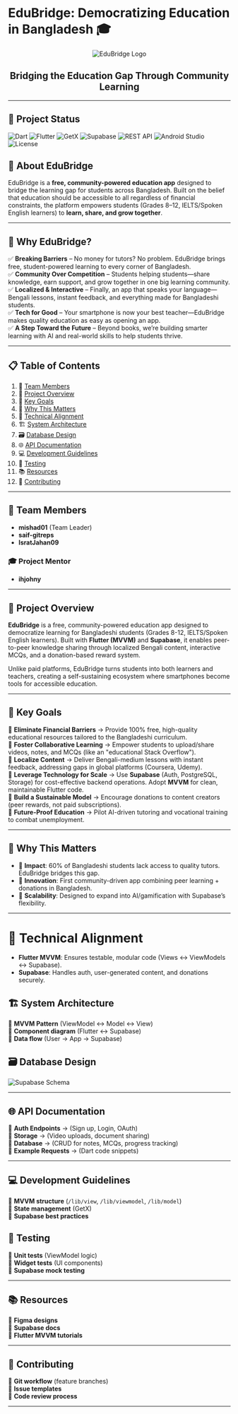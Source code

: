# EduBridge: Democratizing Education in Bangladesh 🎓

<div align="center">

![EduBridge Logo](https://github.com/user-attachments/assets/c811683b-575e-44d4-a31c-d9661b6c3c60)

  
  <h2>Bridging the Education Gap Through Community Learning</h2>
</div>

---

## 📌 **Project Status**  
![Dart](https://img.shields.io/badge/Dart-3.0-blue?logo=dart&logoColor=white)
![Flutter](https://img.shields.io/badge/Flutter-3.10-blue?logo=flutter&logoColor=white)
![GetX](https://img.shields.io/badge/GetX-State_Management-purple?logo=getx&logoColor=white)
![Supabase](https://img.shields.io/badge/Supabase-PostgreSQL-brightgreen?logo=supabase)
![REST API](https://img.shields.io/badge/REST-API-red?logo=api&logoColor=white)
![Android Studio](https://img.shields.io/badge/Android_Studio-Giraffe-green?logo=androidstudio&logoColor=white)
![License](https://img.shields.io/badge/License-MIT-yellow.svg)

## **📖 About EduBridge**  
EduBridge is a **free, community-powered education app** designed to bridge the learning gap for students across Bangladesh. Built on the belief that education should be accessible to all regardless of financial constraints, the platform empowers students (Grades 8–12, IELTS/Spoken English learners) to **learn, share, and grow together**.  

--- 

## 🚀 **Why EduBridge?**  
✅ **Breaking Barriers** – No money for tutors? No problem. EduBridge brings free, student-powered learning to every corner of Bangladesh.  
✅ **Community Over Competition** – Students helping students—share knowledge, earn support, and grow together in one big learning community.  
✅ **Localized & Interactive** – Finally, an app that speaks your language—Bengali lessons, instant feedback, and everything made for Bangladeshi students.  
✅ **Tech for Good** – Your smartphone is now your best teacher—EduBridge makes quality education as easy as opening an app.  
✅ **A Step Toward the Future** – Beyond books, we’re building smarter learning with AI and real-world skills to help students thrive.  

---

## 📋 **Table of Contents**  
1. 👥 [Team Members](#-team-members)  
2. 🚀 [Project Overview](#-project-overview)  
3. 🎯 [Key Goals](#-key-goals)  
4. 🌟 [Why This Matters](#-why-this-matters)  
5. 🔧 [Technical Alignment](#-technical-alignment)  
6. 🏗️ [System Architecture](#-system-architecture)  
7. 🗃️ [Database Design](#-database-design)  
8. 🌐 [API Documentation](#-api-documentation)  
9. 💻 [Development Guidelines](#-development-guidelines)  
10. 🧪 [Testing](#-testing)  
11. 📚 [Resources](#-resources)  
12. 🤝 [Contributing](#-contributing)  

---

## 👥 **Team Members**  
- **mishad01** (Team Leader)  
- **saif-gitreps**  
- **IsratJahan09**  

### 🎓 **Project Mentor**  
- **ihjohny**  

---

## 🚀 **Project Overview**  
**EduBridge** is a free, community-powered education app designed to democratize learning for Bangladeshi students (Grades 8-12, IELTS/Spoken English learners). Built with **Flutter (MVVM)** and **Supabase**, it enables peer-to-peer knowledge sharing through localized Bengali content, interactive MCQs, and a donation-based reward system.  

Unlike paid platforms, EduBridge turns students into both learners and teachers, creating a self-sustaining ecosystem where smartphones become tools for accessible education.  

---

## 🎯 **Key Goals**  
📌 **Eliminate Financial Barriers** → Provide 100% free, high-quality educational resources tailored to the Bangladeshi curriculum.  
📌 **Foster Collaborative Learning** → Empower students to upload/share videos, notes, and MCQs (like an "educational Stack Overflow").  
📌 **Localize Content** → Deliver Bengali-medium lessons with instant feedback, addressing gaps in global platforms (Coursera, Udemy).  
📌 **Leverage Technology for Scale** → Use **Supabase** (Auth, PostgreSQL, Storage) for cost-effective backend operations. Adopt **MVVM** for clean, maintainable Flutter code.  
📌 **Build a Sustainable Model** → Encourage donations to content creators (peer rewards, not paid subscriptions).  
📌 **Future-Proof Education** → Pilot AI-driven tutoring and vocational training to combat unemployment.  

---

## 🌟 **Why This Matters**  
- 📌 **Impact**: 60% of Bangladeshi students lack access to quality tutors. EduBridge bridges this gap.  
- 📌 **Innovation**: First community-driven app combining peer learning + donations in Bangladesh.  
- 📌 **Scalability**: Designed to expand into AI/gamification with Supabase’s flexibility.  

--- 

# 🔧 **Technical Alignment**  
- **Flutter MVVM**: Ensures testable, modular code (Views ↔ ViewModels ↔ Supabase).  
- **Supabase**: Handles auth, user-generated content, and donations securely.  

## 🏗️ **System Architecture**  
📌 **MVVM Pattern** (ViewModel ↔ Model ↔ View)  
📌 **Component diagram** (Flutter ↔ Supabase)  
📌 **Data flow** (User → App → Supabase)

## 🗃️ **Database Design**  

![Supabase Schema](https://github.com/user-attachments/assets/7062c197-3366-409a-8f14-eaf8de769ea8)

---

## 🌐 **API Documentation**  
📌 **Auth Endpoints** → (Sign up, Login, OAuth)  
📌 **Storage** → (Video uploads, document sharing)  
📌 **Database** → (CRUD for notes, MCQs, progress tracking)  
📌 **Example Requests** → (Dart code snippets)  
  
---

## 💻 **Development Guidelines**  
📌 **MVVM structure** (`/lib/view`, `/lib/viewmodel`, `/lib/model`)  
📌 **State management** (GetX)  
📌 **Supabase best practices** 

## 🧪 **Testing**  
📌 **Unit tests** (ViewModel logic)  
📌 **Widget tests** (UI components)  
📌 **Supabase mock testing**  

---

## 📚 **Resources**  
📌 **Figma designs**  
📌 **Supabase docs**  
📌 **Flutter MVVM tutorials**  

---

## 🤝 **Contributing**  
📌 **Git workflow** (feature branches)  
📌 **Issue templates**  
📌 **Code review process**  

---